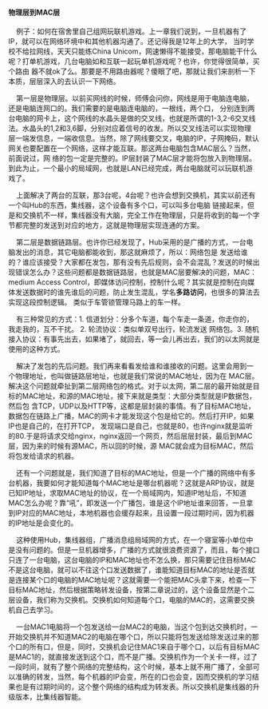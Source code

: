 #### 物理层到MAC层

&nbsp;&nbsp;&nbsp;&nbsp;例子：如何在宿舍里自己组网玩联机游戏。上一章我们说到，一旦机器有了IP，就可以在网络环境中和其他机器沟通了。还记得我是12年上的大学，
当时学校不给拉网线，天天只能练China Unicom，网速懒得不能接受，那电脑能干什么呢？打单机游戏，几台电脑如和互联一起玩单机游戏呢？也许，你觉得很简单，买个路由
器不就ok了么。那要是不用路由器呢？傻眼了吧，那就让我们来剖析一下本质，层层深入的去认识一下网络。

&nbsp;&nbsp;&nbsp;&nbsp;第一层是物理层。以前买网线的时候，师傅会问你，网线是用于电脑连电脑，还是电脑连网口的。我们需要的是电脑连电脑的，一根线，两个口，
分别连到两台电脑的网卡上，这个网线的水晶头是做的交叉线，也就是所谓的1-3,2-6交叉线法。水晶头的1,2和3,6脚，分别对应着信号的收发。所以交叉线法可以实现物理
层一端发信息，一端收信息。当然，除了网线要交叉，电脑的IP，子网掩码，默认网关也要配置在一个网络，这样才能互联。那这两台电脑包含MAC层么？当然，前面说过，网
络的包一定是完整的。IP层封装了MAC层才能将包放入到物理层。到此为止，一个最小的局域网，也就是LAN已经完成，两台电脑就可以玩联机游戏了。

&nbsp;&nbsp;&nbsp;&nbsp;上面解决了两台的互联，那3台呢，4台呢？也许会想到交换机，其实以前还有一个叫Hub的东西，集线器，这个设备有多个口，可以叫多台电脑
链接起来，但是和交换机不一样，集线器没有大脑，完全工作在物理层，只是将收到的每一个字节都完整的发送到对应的地方，这就是物理层实现连通的方案。

&nbsp;&nbsp;&nbsp;&nbsp;第二层是数据链路层。也许你已经发现了，Hub采用的是广播的方式，一台电脑发出的消息，其它电脑都能收到，那这就麻烦了，所以：网络包是
发送给谁的？谁应该接受？大家都在发包，那有没有先后规则，会不会混乱？发送的时候出现错误怎么办？这些问题都是数据链路层，也就是MAC层要解决的问题，MAC：medium
Access Control，即媒体访问控制，控制什么呢？其实就是控制在向媒体发送数据时的谁先谁后的问题，防止发生混乱，学名**多路访问**，也很多的算法去实现这段控制逻辑。
类似于车管锁管理马路上的车一样。

&nbsp;&nbsp;&nbsp;&nbsp;有三种常见的方式：1. 信道划分：分多个车道，每个车走一条道，你走你的，我走我的，互不干扰。 2. 轮流协议：类似单双号出行，轮流发送
网络包。3. 随机接入协议：有事先出去，如果堵了，就回去，等一会儿再出去，我们的以太网就是使用的这种方式。

&nbsp;&nbsp;&nbsp;&nbsp;解决了发包的先后问题。我们再来看看发给谁和谁接收的问题。这里会用到一个物理地址，也叫做链路层地址，也就是我们常说的MAC地址，因为在
MAC层。解决这个问题就牵扯到第二层网络包的格式。对于以太网，第二层的最开始就是目标的MAC地址，和源的MAC地址，接下来就是类型：大部分类型就是IP数据包，然后包
含TCP，UDP以及HTTP等，这都是层封装的事情。有了目标MAC地址，数据包在链路上广播，MAC的网卡才能发现这个包是给它的。然后打开IP，如果IP也是自己的，在打开TCP，
发现端口是自己，也就是80，也许nginx就是监听的80.于是将请求交给nginx，nginx返回一个网页，然后层层封装，最后到MAC层，因为来的时候有源MAC，所以回的时候，源
MAC就会成为目标MAC，然后将包发给请求的机器。

&nbsp;&nbsp;&nbsp;&nbsp;还有一个问题就是，我们知道了目标的MAC地址，但是一个广播的网络中有多台机器，我要如何才能知道每个MAC地址是哪台机器呢？这就是ARP协议，就是已知IP地址，求取MAC地址的协议，在一个局域网内，知道IP地址后，不知道MAC怎么办呢？靠“吼”，即发送一个广播包，谁是这个IP地址谁来回答，一旦拿到IP对应的MAC地址，本地机器也会缓存起来，且设置一段过期时间，因为机器的IP地址是会变化的。

&nbsp;&nbsp;&nbsp;&nbsp;这种使用Hub，集线器组，广播消息组局域网的方式，在一个寝室等小单位中是没有问题的。但是一旦机器增多，广播的方式就很浪费资源了，而且，每个接口只连了一台电脑，这台电脑的IP和MAC地址也不怎么换，那只需要记住目标MAC不是这台电脑，就可以不往这个口发送数据了，谁能知道目标MAC的地址是否就是连接某个口的电脑的MAC地址呢？这就需要一个能把MAC头拿下来，检查一下目标MAC地址，然后根据策略转发设备，按第二章说过的，这个设备显然是个二层设备，我们称为交换机。交换机如何知道每个口，电脑的MAC的，这需要交换机自己去学习。

&nbsp;&nbsp;&nbsp;&nbsp;一台MAC1电脑将一个包发送给一台MAC2的电脑，当这个包到达交换机时，一开始交换机并不知道MAC2的电脑在哪个口，所以只能将包发送给除发送过来的那个口的所有口，但是，同时，交换机会记住MAC1来自于哪个口，以后有目标MAC是MAC1的，就直接发送到这个口，而不是广播。交换机作为一个关卡一样，过了一段时间，就有了整个网络的完整结构，这个时候，基本上就不用广播了，全部可以准确的转发，当然，每个机器的IP会变，所在的口也会变，因而交换机的学习结果也是有过期时间的，这个整个网络的结构成为转发表。所以交换机是集线器的升级版本，比集线器智能。

